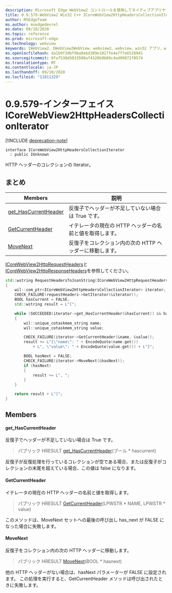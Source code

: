 ```yaml
---
description: Microsoft Edge WebView2 コントロールを使用してネイティブアプリケーションに web 技術 (HTML、CSS、JavaScript) を埋め込む
title: 0.9.579-WebView2 Win32 C++ ICoreWebView2HttpHeadersCollectionIterator
author: MSEdgeTeam
ms.author: msedgedevrel
ms.date: 09/10/2020
ms.topic: reference
ms.prod: microsoft-edge
ms.technology: webview
keywords: IWebView2、IWebView2WebView、webview2、webview、win32 アプリ、win32、edge、ICoreWebView2、ICoreWebView2Controller、browser control、edge html、ICoreWebView2HttpHeadersCollectionIterator
ms.openlocfilehash: da1b9f3dbf9ba0ebd309e1017fe4e7f7e6526941
ms.sourcegitcommit: 0faf538d5033508af4320b9b89c4ed99872f0574
ms.translationtype: MT
ms.contentlocale: ja-JP
ms.lasthandoff: 09/10/2020
ms.locfileid: "11011329"
---
```

# 0.9.579-インターフェイス ICoreWebView2HttpHeadersCollectionIterator 

[!INCLUDE [deprecation-note](../../includes/deprecation-note.md)]

```
interface ICoreWebView2HttpHeadersCollectionIterator
  : public IUnknown
```

HTTP ヘッダーのコレクションの Iterator。

## まとめ

 Members                        | 説明
--------------------------------|---------------------------------------------
[get_HasCurrentHeader](#get_hascurrentheader) | 反復子でヘッダーが不足していない場合は True です。
[GetCurrentHeader](#getcurrentheader) | イテレータの現在の HTTP ヘッダーの名前と値を取得します。
[MoveNext](#movenext) | 反復子をコレクション内の次の HTTP ヘッダーに移動します。

[ICoreWebView2HttpRequestHeaders](icorewebview2httprequestheaders.md)と[ICoreWebView2HttpResponseHeaders](icorewebview2httpresponseheaders.md)を参照してください。 
```cpp
std::wstring RequestHeadersToJsonString(ICoreWebView2HttpRequestHeaders* requestHeaders)
{
    wil::com_ptr<ICoreWebView2HttpHeadersCollectionIterator> iterator;
    CHECK_FAILURE(requestHeaders->GetIterator(&iterator));
    BOOL hasCurrent = FALSE;
    std::wstring result = L"[";

    while (SUCCEEDED(iterator->get_HasCurrentHeader(&hasCurrent)) && hasCurrent)
    {
        wil::unique_cotaskmem_string name;
        wil::unique_cotaskmem_string value;

        CHECK_FAILURE(iterator->GetCurrentHeader(&name, &value));
        result += L"{\"name\": " + EncodeQuote(name.get())
            + L", \"value\": " + EncodeQuote(value.get()) + L"}";

        BOOL hasNext = FALSE;
        CHECK_FAILURE(iterator->MoveNext(&hasNext));
        if (hasNext)
        {
            result += L", ";
        }
    }

    return result + L"]";
}
```

## Members

#### get_HasCurrentHeader 

反復子でヘッダーが不足していない場合は True です。

> パブリック HRESULT [get_HasCurrentHeader](#get_hascurrentheader)(ブール * hascurrent)

反復子が反復処理を行っているコレクションが空である場合、または反復子がコレクションの末尾を超えている場合、この値は false になります。

#### GetCurrentHeader 

イテレータの現在の HTTP ヘッダーの名前と値を取得します。

> パブリック HRESULT [GetCurrentHeader](#getcurrentheader)(LPWSTR * NAME, LPWSTR * value)

このメソッドは、MoveNext セットへの最後の呼び出し has_next が FALSE になった場合に失敗します。

#### MoveNext 

反復子をコレクション内の次の HTTP ヘッダーに移動します。

> パブリック HRESULT [MoveNext](#movenext)(BOOL * hasnext)

他の HTTP ヘッダーがない場合は、hasNext パラメーターが FALSE に設定されます。 この処理を実行すると、GetCurrentHeader メソッドは呼び出されたときに失敗します。

